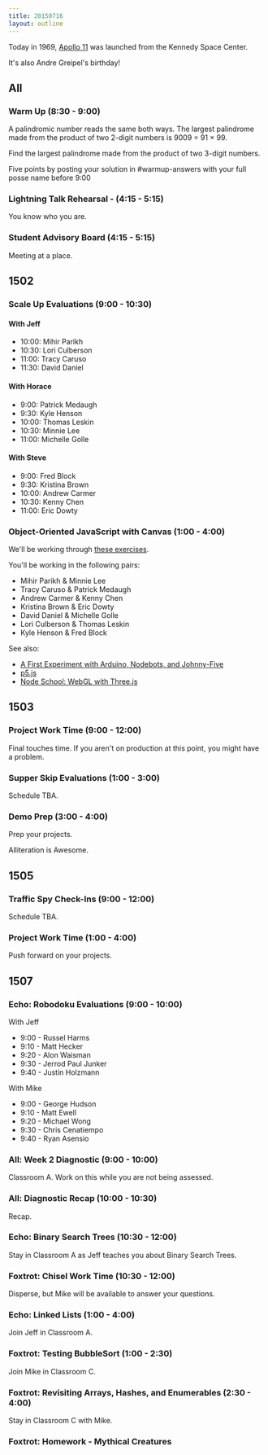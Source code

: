 ```yaml
---
title: 20150716
layout: outline
---
```


Today in 1969, [Apollo 11](https://en.wikipedia.org/wiki/Apollo_11)  was launched from the Kennedy Space Center.

It's also Andre Greipel's birthday!

## All

### Warm Up (8:30 - 9:00)

A palindromic number reads the same both ways. The largest palindrome made from the product of two 2-digit numbers is 9009 = 91 × 99.

Find the largest palindrome made from the product of two 3-digit numbers.

Five points by posting your solution in #warmup-answers with your full posse name before 9:00

### Lightning Talk Rehearsal - (4:15 - 5:15)

You know who you are.

### Student Advisory Board (4:15 - 5:15)

Meeting at a place.


## 1502

### Scale Up Evaluations (9:00 - 10:30)

#### With Jeff

* 10:00: Mihir Parikh
* 10:30: Lori Culberson
* 11:00: Tracy Caruso
* 11:30: David Daniel

#### With Horace

* 9:00:  Patrick Medaugh
* 9:30:  Kyle Henson
* 10:00: Thomas Leskin
* 10:30: Minnie Lee
* 11:00: Michelle Golle

#### With Steve

* 9:00:  Fred Block
* 9:30:  Kristina Brown
* 10:00: Andrew Carmer
* 10:30: Kenny Chen
* 11:00: Eric Dowty


### Object-Oriented JavaScript with Canvas (1:00 - 4:00)

We'll be working through [these exercises](https://github.com/mdn/advanced-js-fundamentals-ck/blob/gh-pages/tutorials/object-oriented-javascript/03-canvas-and-object-oriented-javascript.md).

You'll be working in the following pairs:

* Mihir Parikh & Minnie Lee
* Tracy Caruso & Patrick Medaugh
* Andrew Carmer & Kenny Chen
* Kristina Brown & Eric Dowty
* David Daniel & Michelle Golle
* Lori Culberson & Thomas Leskin
* Kyle Henson & Fred Block

See also:

* [A First Experiment with Arduino, Nodebots, and Johnny-Five](http://stevekinney.tumblr.com/post/106928533427/a-first-experiment-with-arduino-nodebots-and)
* [p5.js](http://p5js.org)
* [Node School: WebGL with Three.js](https://github.com/alexmackey/IntroToWebGLWithThreeJS)

## 1503

### Project Work Time (9:00 - 12:00)

Final touches time. If you aren't on production at this point, you might have a problem.

### Supper Skip Evaluations (1:00 - 3:00)

Schedule TBA.

### Demo Prep (3:00 - 4:00)

Prep your projects.

Alliteration is Awesome.


## 1505

### Traffic Spy Check-Ins (9:00 - 12:00)

Schedule TBA.

### Project Work Time (1:00 - 4:00)

Push forward on your projects.


## 1507

### Echo: Robodoku Evaluations (9:00 - 10:00)

With Jeff

* 9:00 - Russel Harms
* 9:10 - Matt Hecker
* 9:20 - Alon Waisman
* 9:30 - Jerrod Paul Junker
* 9:40 - Justin Holzmann

With Mike

* 9:00 - George Hudson
* 9:10 - Matt Ewell
* 9:20 - Michael Wong
* 9:30 - Chris Cenatiempo
* 9:40 - Ryan Asensio

### All: Week 2 Diagnostic (9:00 - 10:00)

Classroom A. Work on this while you are not being assessed.

### All: Diagnostic Recap (10:00 - 10:30)

Recap.

### Echo: Binary Search Trees (10:30 - 12:00)

Stay in Classroom A as Jeff teaches you about Binary Search Trees.

### Foxtrot: Chisel Work Time (10:30 - 12:00)

Disperse, but Mike will be available to answer your questions.

### Echo: Linked Lists (1:00 - 4:00)

Join Jeff in Classroom A.

### Foxtrot: Testing BubbleSort (1:00 - 2:30)

Join Mike in Classroom C.

### Foxtrot: Revisiting Arrays, Hashes, and Enumerables (2:30 - 4:00)

Stay in Classroom C with Mike.

### Foxtrot: Homework - Mythical Creatures



